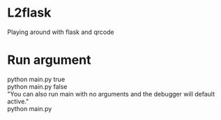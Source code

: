 # L2flask
Playing around with flask and qrcode

# Run argument
python main.py true <br>
python main.py false <br>
"You can also run main with no arguments and the debugger will default active."<BR>
python main.py
